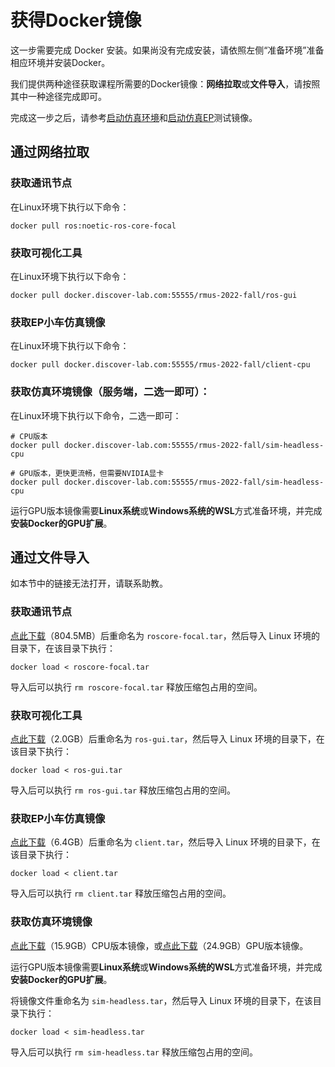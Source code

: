 # 获得Docker镜像

这一步需要完成 Docker 安装。如果尚没有完成安装，请依照左侧“准备环境”准备相应环境并安装Docker。

我们提供两种途径获取课程所需要的Docker镜像：**网络拉取**或**文件导入**，请按照其中一种途径完成即可。

完成这一步之后，请参考[启动仿真环境](./start-sim-env.md)和[启动仿真EP](./start-sim-ep.md)测试镜像。

## 通过网络拉取

### 获取通讯节点

在Linux环境下执行以下命令：

```shell
docker pull ros:noetic-ros-core-focal
```

### 获取可视化工具

在Linux环境下执行以下命令：

```shell
docker pull docker.discover-lab.com:55555/rmus-2022-fall/ros-gui
```

### 获取EP小车仿真镜像

在Linux环境下执行以下命令：

```shell
docker pull docker.discover-lab.com:55555/rmus-2022-fall/client-cpu
```

### 获取仿真环境镜像（服务端，二选一即可）：

在Linux环境下执行以下命令，二选一即可：

```shell
# CPU版本
docker pull docker.discover-lab.com:55555/rmus-2022-fall/sim-headless-cpu
```

```shell
# GPU版本，更快更流畅，但需要NVIDIA显卡
docker pull docker.discover-lab.com:55555/rmus-2022-fall/sim-headless-cpu
```

运行GPU版本镜像需要**Linux系统**或**Windows系统的WSL**方式准备环境，并完成**安装Docker的GPU扩展**。

## 通过文件导入

如本节中的链接无法打开，请联系助教。

### 获取通讯节点

[点此下载](https://cloud.tianbeiwen.com:8000/f/fb81c031aedf4a3eb725/)（804.5MB）后重命名为 `roscore-focal.tar`，然后导入 Linux 环境的目录下，在该目录下执行：

```shell
docker load < roscore-focal.tar
```

导入后可以执行 `rm roscore-focal.tar` 释放压缩包占用的空间。

### 获取可视化工具

[点此下载](https://cloud.tianbeiwen.com:8000/f/ec9896ff28454320a234/)（2.0GB）后重命名为 `ros-gui.tar`，然后导入 Linux 环境的目录下，在该目录下执行：

```shell
docker load < ros-gui.tar
```

导入后可以执行 `rm ros-gui.tar` 释放压缩包占用的空间。

### 获取EP小车仿真镜像

[点此下载](https://cloud.tianbeiwen.com:8000/f/9d8e4658db034a10b6be/)（6.4GB）后重命名为 `client.tar`，然后导入 Linux 环境的目录下，在该目录下执行：

```shell
docker load < client.tar
```

导入后可以执行 `rm client.tar` 释放压缩包占用的空间。

### 获取仿真环境镜像

[点此下载](https://cloud.tianbeiwen.com:8000/f/8fe64d8dca9143c59dcd/)（15.9GB）CPU版本镜像，或[点此下载](https://cloud.tianbeiwen.com:8000/f/5ff72303ea1046cd9fff/)（24.9GB）GPU版本镜像。

运行GPU版本镜像需要**Linux系统**或**Windows系统的WSL**方式准备环境，并完成**安装Docker的GPU扩展**。

将镜像文件重命名为 `sim-headless.tar`，然后导入 Linux 环境的目录下，在该目录下执行：

```shell
docker load < sim-headless.tar
```

导入后可以执行 `rm sim-headless.tar` 释放压缩包占用的空间。

